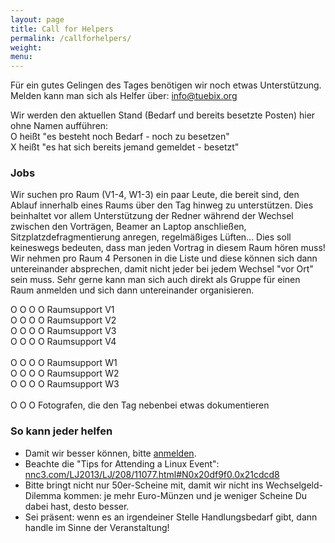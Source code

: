 ```yaml
---
layout: page
title: Call for Helpers
permalink: /callforhelpers/
weight: 
menu: 
---
```


Für ein gutes Gelingen des Tages benötigen wir noch etwas Unterstützung.<br/>
Melden kann man sich als Helfer über: <a href="mailto:info@tuebix.org?subject=Helfer%20Tuebix">info@tuebix.org</a>

Wir werden den aktuellen Stand (Bedarf und bereits besetzte Posten) hier ohne Namen aufführen:<br/>
O heißt "es besteht noch Bedarf - noch zu besetzen" <br/>
X heißt "es hat sich bereits jemand gemeldet - besetzt"<br/>

### Jobs

Wir suchen pro Raum (V1-4, W1-3) ein paar Leute, die bereit sind, den Ablauf innerhalb eines Raums über den Tag hinweg zu unterstützen.
Dies beinhaltet vor allem Unterstützung der Redner während der Wechsel zwischen den Vorträgen, Beamer an Laptop anschließen, Sitzplatzdefragmentierung anregen, regelmäßiges Lüften...
Dies soll keineswegs bedeuten, dass man jeden Vortrag in diesem Raum hören muss!
Wir nehmen pro Raum 4 Personen in die Liste und diese können sich dann untereinander absprechen, damit nicht jeder bei jedem Wechsel "vor Ort" sein muss.
Sehr gerne kann man sich auch direkt als Gruppe für einen Raum anmelden und sich dann untereinander organisieren.

O O O O Raumsupport V1<br/>
O O O O Raumsupport V2<br/>
O O O O Raumsupport V3<br/>
O O O O Raumsupport V4<br/>
<br/>
O O O O Raumsupport W1<br/>
O O O O Raumsupport W2<br/>
O O O O Raumsupport W3<br/>
<br/>
O O O Fotografen, die den Tag nebenbei etwas dokumentieren<br/>


### So kann jeder helfen

- Damit wir besser können, bitte <a href="../anmeldung/">anmelden</a>.
- Beachte die "Tips for Attending a Linux Event":
  <br/><a href="http://nnc3.com/LJ2013/LJ/208/11077.html#N0x20df9f0.0x21cdcd8" target="_blank">nnc3.com/LJ2013/LJ/208/11077.html#N0x20df9f0.0x21cdcd8</a>
- Bitte bringt nicht nur 50er-Scheine mit, damit wir nicht ins Wechselgeld-Dilemma kommen: je mehr Euro-Münzen und je weniger Scheine Du dabei hast, desto besser.
- Sei präsent: wenn es an irgendeiner Stelle Handlungsbedarf gibt, dann handle im Sinne der Veranstaltung!
